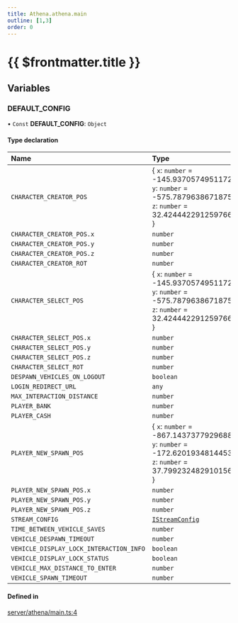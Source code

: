 ```yaml
---
title: Athena.athena.main
outline: [1,3]
order: 0
---
```


# {{ $frontmatter.title }}


## Variables

### DEFAULT\_CONFIG

• `Const` **DEFAULT\_CONFIG**: `Object`

#### Type declaration

| Name | Type |
| :------ | :------ |
| `CHARACTER_CREATOR_POS` | { `x`: `number` = -145.9370574951172; `y`: `number` = -575.7879638671875; `z`: `number` = 32.424442291259766 } |
| `CHARACTER_CREATOR_POS.x` | `number` |
| `CHARACTER_CREATOR_POS.y` | `number` |
| `CHARACTER_CREATOR_POS.z` | `number` |
| `CHARACTER_CREATOR_ROT` | `number` |
| `CHARACTER_SELECT_POS` | { `x`: `number` = -145.9370574951172; `y`: `number` = -575.7879638671875; `z`: `number` = 32.424442291259766 } |
| `CHARACTER_SELECT_POS.x` | `number` |
| `CHARACTER_SELECT_POS.y` | `number` |
| `CHARACTER_SELECT_POS.z` | `number` |
| `CHARACTER_SELECT_ROT` | `number` |
| `DESPAWN_VEHICLES_ON_LOGOUT` | `boolean` |
| `LOGIN_REDIRECT_URL` | `any` |
| `MAX_INTERACTION_DISTANCE` | `number` |
| `PLAYER_BANK` | `number` |
| `PLAYER_CASH` | `number` |
| `PLAYER_NEW_SPAWN_POS` | { `x`: `number` = -867.1437377929688; `y`: `number` = -172.6201934814453; `z`: `number` = 37.799232482910156 } |
| `PLAYER_NEW_SPAWN_POS.x` | `number` |
| `PLAYER_NEW_SPAWN_POS.y` | `number` |
| `PLAYER_NEW_SPAWN_POS.z` | `number` |
| `STREAM_CONFIG` | [`IStreamConfig`](../interfaces/shared_interfaces_iStream_IStreamConfig.md) |
| `TIME_BETWEEN_VEHICLE_SAVES` | `number` |
| `VEHICLE_DESPAWN_TIMEOUT` | `number` |
| `VEHICLE_DISPLAY_LOCK_INTERACTION_INFO` | `boolean` |
| `VEHICLE_DISPLAY_LOCK_STATUS` | `boolean` |
| `VEHICLE_MAX_DISTANCE_TO_ENTER` | `number` |
| `VEHICLE_SPAWN_TIMEOUT` | `number` |

#### Defined in

[server/athena/main.ts:4](https://github.com/Stuyk/altv-athena/blob/a3c2264/src/core/server/athena/main.ts#L4)
